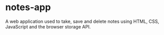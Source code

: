 # notes-app
A web application used to take, save and delete notes using HTML, CSS, JavaScript and the browser storage API.
